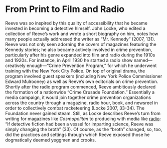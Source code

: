 # From Print to Film and Radio
 
Reeve was so inspired by this quality of accessibility that he became invested in becoming a detective himself. John Locke, who edited a collection of Reeve’s work and wrote a short biography on him, notes how many people actually addressed the writer as “Mr. Kennedy” (2007, 131). Reeve was not only seen adorning the covers of magazines featuring the Kennedy stories; he also became actively involved in crime prevention, particularly after&nbsp;<span class="note" rev="scalar:has_note" resource="note49" rel="urn:scalar:version:28908">his genre expanded into film</span>&nbsp;and radio during the 1910s and 1920s. For instance, in April 1930 he started a radio show named—creatively enough—“Crime Prevention Program,” for which he underwent training with the New York City Police. On top of original drama, the program involved guest speakers (including New York Police Commissioner Edward Mulrooney) as well as Reeve’s own editorials on crime prevention. Shortly after the radio program commenced, Reeve ambitiously declared the formation of a nationwide “Crime Crusade Foundation.” Essentially a media campaign, it would join together crime prevention organizations across the country through a magazine, radio hour, book, and newsreel in order to collectively combat racketeering (Locke 2007, 33-34). The Foundation never gained steam. Still, as Locke describes Reeve’s turn from writing for magazines like <i>Cosmopolitan</i> to producing with media like&nbsp;<a href="media/kennedy.mp3" resource="media/kennedy" rel="urn:scalar:version:28449" data-size="medium" data-align="right">radio</a>: “If detective fiction had been a vessel for imparting science, Reeve was simply changing the broth” (33). Of course, as the “broth” changed, so, too, did the practices and settings through which Reeve exposed those he dogmatically deemed yeggmen and crooks.